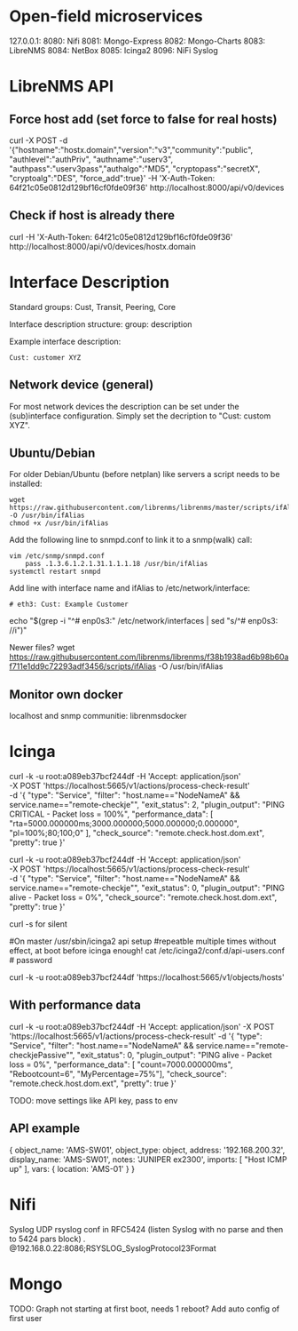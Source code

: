 # Open-field microservices
127.0.0.1:
8080: Nifi
8081: Mongo-Express
8082: Mongo-Charts
8083: LibreNMS
8084: NetBox
8085: Icinga2
8096: NiFi Syslog

# LibreNMS API

## Force host add (set force to false for real hosts)
curl -X POST -d '{"hostname":"hostx.domain","version":"v3","community":"public", "authlevel":"authPriv", "authname":"userv3", "authpass":"userv3pass","authalgo":"MD5", "cryptopass":"secretX", "cryptoalg":"DES", "force_add":true}' -H 'X-Auth-Token: 64f21c05e0812d129bf16cf0fde09f36' http://localhost:8000/api/v0/devices

## Check if host is already there
curl -H 'X-Auth-Token: 64f21c05e0812d129bf16cf0fde09f36' http://localhost:8000/api/v0/devices/hostx.domain

# Interface Description
Standard groups: Cust, Transit, Peering, Core

Interface description structure: group: description

Example interface description:
```console
Cust: customer XYZ
```

## Network device (general)
For most network devices the description can be set under the (sub)interface configuration. Simply set the decription to "Cust: custom XYZ".

## Ubuntu/Debian
For older Debian/Ubuntu (before netplan) like servers a script needs to be installed:
```console
wget https://raw.githubusercontent.com/librenms/librenms/master/scripts/ifAlias -O /usr/bin/ifAlias
chmod +x /usr/bin/ifAlias
```

Add the following line to snmpd.conf to link it to a snmp(walk) call:
```console
vim /etc/snmp/snmpd.conf
    pass .1.3.6.1.2.1.31.1.1.1.18 /usr/bin/ifAlias
systemctl restart snmpd
```

Add line with interface name and ifAlias to /etc/network/interface:
```console
# eth3: Cust: Example Customer
```
echo "$(grep -i "^# enp0s3:" /etc/network/interfaces | sed "s/^# enp0s3: //i")"

Newer files?
wget https://raw.githubusercontent.com/librenms/librenms/f38b1938ad6b98b60af711e1dd9c72293adf3456/scripts/ifAlias -O /usr/bin/ifAlias

## Monitor own docker
localhost and snmp communitie: librenmsdocker

# Icinga
curl -k -u root:a089eb37bcf244df -H 'Accept: application/json' \
 -X POST 'https://localhost:5665/v1/actions/process-check-result' \
-d '{ "type": "Service", "filter": "host.name==\"NodeNameA\" && service.name==\"remote-checkje\"", "exit_status": 2, "plugin_output": "PING CRITICAL - Packet loss = 100%", "performance_data": [ "rta=5000.000000ms;3000.000000;5000.000000;0.000000", "pl=100%;80;100;0" ], "check_source": "remote.check.host.dom.ext", "pretty": true }'

curl -k -u root:a089eb37bcf244df -H 'Accept: application/json' \
 -X POST 'https://localhost:5665/v1/actions/process-check-result' \
-d '{ "type": "Service", "filter": "host.name==\"NodeNameA\" && service.name==\"remote-checkje\"", "exit_status": 0, "plugin_output": "PING alive - Packet loss = 0%", "check_source": "remote.check.host.dom.ext", "pretty": true }'

curl -s for silent

#On master
/usr/sbin/icinga2 api setup #repeatble multiple times without effect, at boot before icinga enough!
cat /etc/icinga2/conf.d/api-users.conf  # password

curl -k -u root:a089eb37bcf244df 'https://localhost:5665/v1/objects/hosts'

## With performance data
curl -k -u root:a089eb37bcf244df -H 'Accept: application/json'  -X POST 'https://localhost:5665/v1/actions/process-check-result' -d '{ "type": "Service", "filter": "host.name==\"NodeNameA\" && service.name==\"remote-checkjePassive\"", "exit_status": 0, "plugin_output": "PING alive - Packet loss = 0%", "performance_data": [ "count=7000.000000ms", "Rebootcount=6", "MyPercentage=75%"], "check_source": "remote.check.host.dom.ext", "pretty": true }'


TODO: move settings like API key, pass to env

## API example
{
  object_name: 'AMS-SW01',
  object_type: object,
  address: '192.168.200.32',
  display_name: 'AMS-SW01',
  notes: 'JUNIPER ex2300',
  imports: [
    "Host ICMP up"
  ],
  vars: {
    location: 'AMS-01'
  }
}

# Nifi
Syslog UDP rsyslog conf in RFC5424 (listen Syslog with no parse and then to 5424 pars block)
*.* @192.168.0.22:8086;RSYSLOG_SyslogProtocol23Format

# Mongo
TODO: Graph not starting at first boot, needs 1 reboot? Add auto config of first user